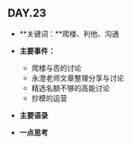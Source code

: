 
## DAY.23
+ **关键词：**爬楼、利他、沟通
+ **主要事件：**
    + 爬楼与否的讨论
    + 永澄老师文章整理分享与讨论
    + 精选名额不够的高能讨论
    + 抄模的运营
+ **主要语录**


+ **一点思考**
